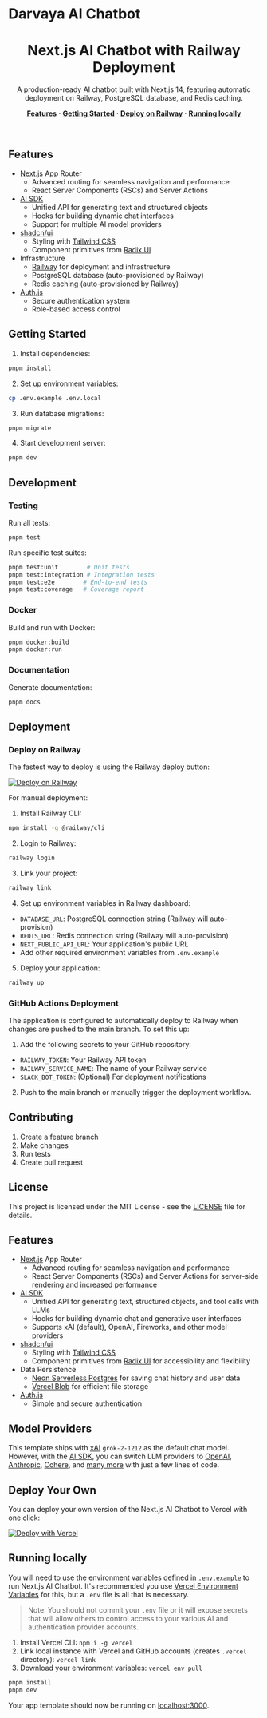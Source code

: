 # Darvaya AI Chatbot

<div align="center">
  <h1>Next.js AI Chatbot with Railway Deployment</h1>
</div>

<p align="center">
    A production-ready AI chatbot built with Next.js 14, featuring automatic deployment on Railway, PostgreSQL database, and Redis caching.
</p>

<p align="center">
  <a href="#features"><strong>Features</strong></a> ·
  <a href="#getting-started"><strong>Getting Started</strong></a> ·
  <a href="#deployment"><strong>Deploy on Railway</strong></a> ·
  <a href="#running-locally"><strong>Running locally</strong></a>
</p>
<br/>

## Features

- [Next.js](https://nextjs.org) App Router
  - Advanced routing for seamless navigation and performance
  - React Server Components (RSCs) and Server Actions
- [AI SDK](https://sdk.vercel.ai/docs)
  - Unified API for generating text and structured objects
  - Hooks for building dynamic chat interfaces
  - Support for multiple AI model providers
- [shadcn/ui](https://ui.shadcn.com)
  - Styling with [Tailwind CSS](https://tailwindcss.com)
  - Component primitives from [Radix UI](https://radix-ui.com)
- Infrastructure
  - [Railway](https://railway.app) for deployment and infrastructure
  - PostgreSQL database (auto-provisioned by Railway)
  - Redis caching (auto-provisioned by Railway)
- [Auth.js](https://authjs.dev)
  - Secure authentication system
  - Role-based access control

## Getting Started

1. Install dependencies:
```bash
pnpm install
```

2. Set up environment variables:
```bash
cp .env.example .env.local
```

3. Run database migrations:
```bash
pnpm migrate
```

4. Start development server:
```bash
pnpm dev
```

## Development

### Testing

Run all tests:
```bash
pnpm test
```

Run specific test suites:
```bash
pnpm test:unit        # Unit tests
pnpm test:integration # Integration tests
pnpm test:e2e        # End-to-end tests
pnpm test:coverage   # Coverage report
```

### Docker

Build and run with Docker:
```bash
pnpm docker:build
pnpm docker:run
```

### Documentation

Generate documentation:
```bash
pnpm docs
```

## Deployment

### Deploy on Railway

The fastest way to deploy is using the Railway deploy button:

[![Deploy on Railway](https://railway.app/button.svg)](https://railway.app/template/darvaya-ai-chatbot)

For manual deployment:

1. Install Railway CLI:
```bash
npm install -g @railway/cli
```

2. Login to Railway:
```bash
railway login
```

3. Link your project:
```bash
railway link
```

4. Set up environment variables in Railway dashboard:
- `DATABASE_URL`: PostgreSQL connection string (Railway will auto-provision)
- `REDIS_URL`: Redis connection string (Railway will auto-provision)
- `NEXT_PUBLIC_API_URL`: Your application's public URL
- Add other required environment variables from `.env.example`

5. Deploy your application:
```bash
railway up
```

### GitHub Actions Deployment

The application is configured to automatically deploy to Railway when changes are pushed to the main branch. To set this up:

1. Add the following secrets to your GitHub repository:
- `RAILWAY_TOKEN`: Your Railway API token
- `RAILWAY_SERVICE_NAME`: The name of your Railway service
- `SLACK_BOT_TOKEN`: (Optional) For deployment notifications

2. Push to the main branch or manually trigger the deployment workflow.

## Contributing

1. Create a feature branch
2. Make changes
3. Run tests
4. Create pull request

## License

This project is licensed under the MIT License - see the [LICENSE](LICENSE) file for details.

## Features

- [Next.js](https://nextjs.org) App Router
  - Advanced routing for seamless navigation and performance
  - React Server Components (RSCs) and Server Actions for server-side rendering and increased performance
- [AI SDK](https://sdk.vercel.ai/docs)
  - Unified API for generating text, structured objects, and tool calls with LLMs
  - Hooks for building dynamic chat and generative user interfaces
  - Supports xAI (default), OpenAI, Fireworks, and other model providers
- [shadcn/ui](https://ui.shadcn.com)
  - Styling with [Tailwind CSS](https://tailwindcss.com)
  - Component primitives from [Radix UI](https://radix-ui.com) for accessibility and flexibility
- Data Persistence
  - [Neon Serverless Postgres](https://vercel.com/marketplace/neon) for saving chat history and user data
  - [Vercel Blob](https://vercel.com/storage/blob) for efficient file storage
- [Auth.js](https://authjs.dev)
  - Simple and secure authentication

## Model Providers

This template ships with [xAI](https://x.ai) `grok-2-1212` as the default chat model. However, with the [AI SDK](https://sdk.vercel.ai/docs), you can switch LLM providers to [OpenAI](https://openai.com), [Anthropic](https://anthropic.com), [Cohere](https://cohere.com/), and [many more](https://sdk.vercel.ai/providers/ai-sdk-providers) with just a few lines of code.

## Deploy Your Own

You can deploy your own version of the Next.js AI Chatbot to Vercel with one click:

[![Deploy with Vercel](https://vercel.com/button)](https://vercel.com/new/clone?repository-url=https%3A%2F%2Fgithub.com%2Fvercel%2Fai-chatbot&env=AUTH_SECRET&envDescription=Learn+more+about+how+to+get+the+API+Keys+for+the+application&envLink=https%3A%2F%2Fgithub.com%2Fvercel%2Fai-chatbot%2Fblob%2Fmain%2F.env.example&demo-title=AI+Chatbot&demo-description=An+Open-Source+AI+Chatbot+Template+Built+With+Next.js+and+the+AI+SDK+by+Vercel.&demo-url=https%3A%2F%2Fchat.vercel.ai&products=%5B%7B%22type%22%3A%22integration%22%2C%22protocol%22%3A%22ai%22%2C%22productSlug%22%3A%22grok%22%2C%22integrationSlug%22%3A%22xai%22%7D%2C%7B%22type%22%3A%22integration%22%2C%22protocol%22%3A%22storage%22%2C%22productSlug%22%3A%22neon%22%2C%22integrationSlug%22%3A%22neon%22%7D%2C%7B%22type%22%3A%22integration%22%2C%22protocol%22%3A%22storage%22%2C%22productSlug%22%3A%22upstash-kv%22%2C%22integrationSlug%22%3A%22upstash%22%7D%2C%7B%22type%22%3A%22blob%22%7D%5D)

## Running locally

You will need to use the environment variables [defined in `.env.example`](.env.example) to run Next.js AI Chatbot. It's recommended you use [Vercel Environment Variables](https://vercel.com/docs/projects/environment-variables) for this, but a `.env` file is all that is necessary.

> Note: You should not commit your `.env` file or it will expose secrets that will allow others to control access to your various AI and authentication provider accounts.

1. Install Vercel CLI: `npm i -g vercel`
2. Link local instance with Vercel and GitHub accounts (creates `.vercel` directory): `vercel link`
3. Download your environment variables: `vercel env pull`

```bash
pnpm install
pnpm dev
```

Your app template should now be running on [localhost:3000](http://localhost:3000).

